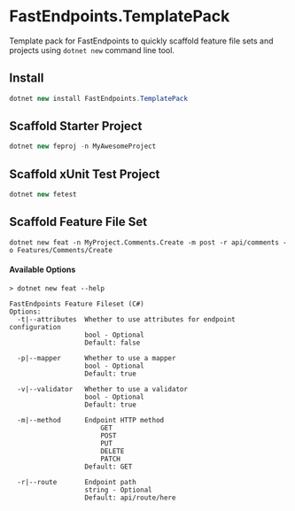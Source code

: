# FastEndpoints.TemplatePack
Template pack for FastEndpoints to quickly scaffold feature file sets and projects using `dotnet new` command line tool.

## Install
```cs
dotnet new install FastEndpoints.TemplatePack
```

## Scaffold Starter Project
```cs
dotnet new feproj -n MyAwesomeProject
```

## Scaffold xUnit Test Project
```cs
dotnet new fetest
```

## Scaffold Feature File Set
```
dotnet new feat -n MyProject.Comments.Create -m post -r api/comments -o Features/Comments/Create
```
#### Available Options

```
> dotnet new feat --help

FastEndpoints Feature Fileset (C#)
Options:
  -t|--attributes  Whether to use attributes for endpoint configuration
                   bool - Optional
                   Default: false

  -p|--mapper      Whether to use a mapper
                   bool - Optional
                   Default: true

  -v|--validator   Whether to use a validator
                   bool - Optional
                   Default: true

  -m|--method      Endpoint HTTP method
                       GET
                       POST
                       PUT
                       DELETE
                       PATCH
                   Default: GET

  -r|--route       Endpoint path
                   string - Optional
                   Default: api/route/here
```